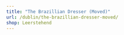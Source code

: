 ```yaml
---
title: "The Brazillian Dresser (Moved)"
url: /dublin/the-brazillian-dresser-moved/
shop: Leerstehend
---
```

